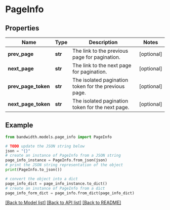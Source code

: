 # PageInfo


## Properties

Name | Type | Description | Notes
------------ | ------------- | ------------- | -------------
**prev_page** | **str** | The link to the previous page for pagination. | [optional] 
**next_page** | **str** | The link to the next page for pagination. | [optional] 
**prev_page_token** | **str** | The isolated pagination token for the previous page. | [optional] 
**next_page_token** | **str** | The isolated pagination token for the next page. | [optional] 

## Example

```python
from bandwidth.models.page_info import PageInfo

# TODO update the JSON string below
json = "{}"
# create an instance of PageInfo from a JSON string
page_info_instance = PageInfo.from_json(json)
# print the JSON string representation of the object
print(PageInfo.to_json())

# convert the object into a dict
page_info_dict = page_info_instance.to_dict()
# create an instance of PageInfo from a dict
page_info_form_dict = page_info.from_dict(page_info_dict)
```
[[Back to Model list]](../README.md#documentation-for-models) [[Back to API list]](../README.md#documentation-for-api-endpoints) [[Back to README]](../README.md)


